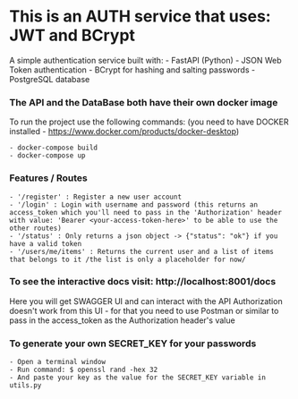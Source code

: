 # This is an AUTH service that uses: JWT and BCrypt

A simple authentication service built with:
    - FastAPI (Python)
    - JSON Web Token authentication
    - BCrypt for hashing and salting passwords
    - PostgreSQL database


### The API and the DataBase both have their own docker image

To run the project use the following commands:
(you need to have DOCKER installed - https://www.docker.com/products/docker-desktop)

    - docker-compose build
    - docker-compose up


### Features / Routes

    - '/register' : Register a new user account
    - '/login' : Login with username and password (this returns an access_token which you'll need to pass in the 'Authorization' header with value: 'Bearer <your-access-token-here>' to be able to use the other routes)
    - '/status' : Only returns a json object -> {"status": "ok"} if you have a valid token
    - '/users/me/items' : Returns the current user and a list of items that belongs to it /the list is only a placeholder for now/


### To see the interactive docs visit: http://localhost:8001/docs

Here you will get SWAGGER UI and can interact with the API
Authorization doesn't work from this UI - for that you need to use Postman or similar to pass in the access_token as the Authorization header's value


### To generate your own SECRET_KEY for your passwords

    - Open a terminal window
    - Run command: $ openssl rand -hex 32
    - And paste your key as the value for the SECRET_KEY variable in utils.py
